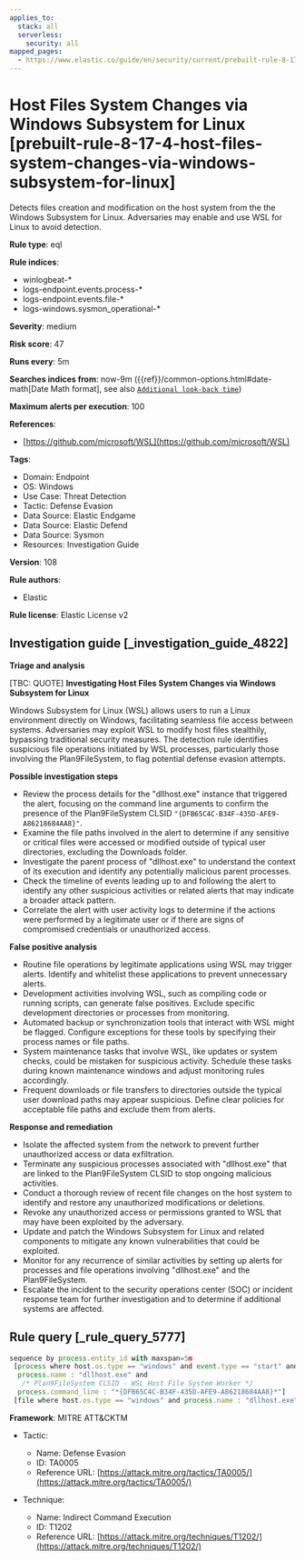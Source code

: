 ```yaml
---
applies_to:
  stack: all
  serverless:
    security: all
mapped_pages:
  - https://www.elastic.co/guide/en/security/current/prebuilt-rule-8-17-4-host-files-system-changes-via-windows-subsystem-for-linux.html
---
```


# Host Files System Changes via Windows Subsystem for Linux [prebuilt-rule-8-17-4-host-files-system-changes-via-windows-subsystem-for-linux]

Detects files creation and modification on the host system from the the Windows Subsystem for Linux. Adversaries may enable and use WSL for Linux to avoid detection.

**Rule type**: eql

**Rule indices**:

* winlogbeat-*
* logs-endpoint.events.process-*
* logs-endpoint.events.file-*
* logs-windows.sysmon_operational-*

**Severity**: medium

**Risk score**: 47

**Runs every**: 5m

**Searches indices from**: now-9m ({{ref}}/common-options.html#date-math[Date Math format], see also [`Additional look-back time`](docs-content://solutions/security/detect-and-alert/create-detection-rule.md#rule-schedule))

**Maximum alerts per execution**: 100

**References**:

* [https://github.com/microsoft/WSL](https://github.com/microsoft/WSL)

**Tags**:

* Domain: Endpoint
* OS: Windows
* Use Case: Threat Detection
* Tactic: Defense Evasion
* Data Source: Elastic Endgame
* Data Source: Elastic Defend
* Data Source: Sysmon
* Resources: Investigation Guide

**Version**: 108

**Rule authors**:

* Elastic

**Rule license**: Elastic License v2

## Investigation guide [_investigation_guide_4822]

**Triage and analysis**

[TBC: QUOTE]
**Investigating Host Files System Changes via Windows Subsystem for Linux**

Windows Subsystem for Linux (WSL) allows users to run a Linux environment directly on Windows, facilitating seamless file access between systems. Adversaries may exploit WSL to modify host files stealthily, bypassing traditional security measures. The detection rule identifies suspicious file operations initiated by WSL processes, particularly those involving the Plan9FileSystem, to flag potential defense evasion attempts.

**Possible investigation steps**

* Review the process details for the "dllhost.exe" instance that triggered the alert, focusing on the command line arguments to confirm the presence of the Plan9FileSystem CLSID `"{DFB65C4C-B34F-435D-AFE9-A86218684AA8}"`.
* Examine the file paths involved in the alert to determine if any sensitive or critical files were accessed or modified outside of typical user directories, excluding the Downloads folder.
* Investigate the parent process of "dllhost.exe" to understand the context of its execution and identify any potentially malicious parent processes.
* Check the timeline of events leading up to and following the alert to identify any other suspicious activities or related alerts that may indicate a broader attack pattern.
* Correlate the alert with user activity logs to determine if the actions were performed by a legitimate user or if there are signs of compromised credentials or unauthorized access.

**False positive analysis**

* Routine file operations by legitimate applications using WSL may trigger alerts. Identify and whitelist these applications to prevent unnecessary alerts.
* Development activities involving WSL, such as compiling code or running scripts, can generate false positives. Exclude specific development directories or processes from monitoring.
* Automated backup or synchronization tools that interact with WSL might be flagged. Configure exceptions for these tools by specifying their process names or file paths.
* System maintenance tasks that involve WSL, like updates or system checks, could be mistaken for suspicious activity. Schedule these tasks during known maintenance windows and adjust monitoring rules accordingly.
* Frequent downloads or file transfers to directories outside the typical user download paths may appear suspicious. Define clear policies for acceptable file paths and exclude them from alerts.

**Response and remediation**

* Isolate the affected system from the network to prevent further unauthorized access or data exfiltration.
* Terminate any suspicious processes associated with "dllhost.exe" that are linked to the Plan9FileSystem CLSID to stop ongoing malicious activities.
* Conduct a thorough review of recent file changes on the host system to identify and restore any unauthorized modifications or deletions.
* Revoke any unauthorized access or permissions granted to WSL that may have been exploited by the adversary.
* Update and patch the Windows Subsystem for Linux and related components to mitigate any known vulnerabilities that could be exploited.
* Monitor for any recurrence of similar activities by setting up alerts for processes and file operations involving "dllhost.exe" and the Plan9FileSystem.
* Escalate the incident to the security operations center (SOC) or incident response team for further investigation and to determine if additional systems are affected.


## Rule query [_rule_query_5777]

```js
sequence by process.entity_id with maxspan=5m
 [process where host.os.type == "windows" and event.type == "start" and
  process.name : "dllhost.exe" and
   /* Plan9FileSystem CLSID - WSL Host File System Worker */
  process.command_line : "*{DFB65C4C-B34F-435D-AFE9-A86218684AA8}*"]
 [file where host.os.type == "windows" and process.name : "dllhost.exe" and not file.path : "?:\\Users\\*\\Downloads\\*"]
```

**Framework**: MITRE ATT&CKTM

* Tactic:

    * Name: Defense Evasion
    * ID: TA0005
    * Reference URL: [https://attack.mitre.org/tactics/TA0005/](https://attack.mitre.org/tactics/TA0005/)

* Technique:

    * Name: Indirect Command Execution
    * ID: T1202
    * Reference URL: [https://attack.mitre.org/techniques/T1202/](https://attack.mitre.org/techniques/T1202/)



